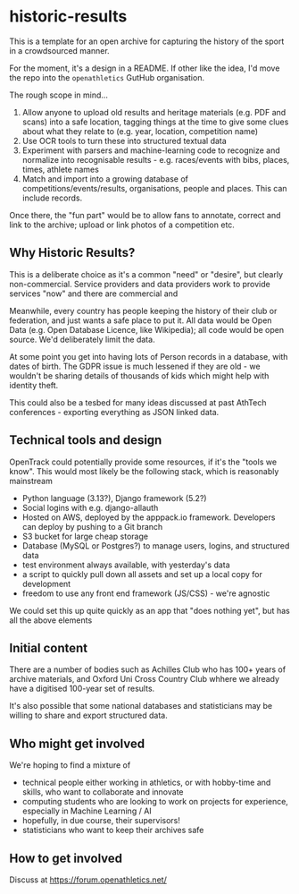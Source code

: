 # historic-results
This is a template for an open archive for capturing the history of the sport in a crowdsourced manner.

For the moment, it's a design in a README.  If other like the idea, I'd move the repo
into the `openathletics` GutHub organisation.

The rough scope in mind...
1. Allow anyone to upload old results and heritage materials (e.g. PDF and scans) into a safe location, tagging things at the time to give some clues about what they relate to (e.g. year, location, competition name)
2. Use OCR tools to turn these into structured textual data
3. Experiment with parsers and machine-learning code to recognize  and normalize into recognisable results - e.g. races/events with bibs, places, times, athlete names
4. Match and import into a growing database of competitions/events/results, organisations, people and places. This can include records.

Once there, the "fun part" would be to allow fans to annotate, correct and link to the archive; upload or link photos of a competition etc.

## Why Historic Results?
This is a deliberate choice as it's a common "need" or "desire",  but clearly non-commercial. Service providers and data providers work to provide services "now" and there are commercial and 

Meanwhile, every country has people keeping the history of their club or federation, and just wants a safe place to put it.
All data would be Open Data (e.g. Open Database Licence, like Wikipedia); all code would be open source.
We'd deliberately limit the data.

At some point you get into having lots of Person records in a database, with dates of birth.  The GDPR issue is much lessened if they are old - we wouldn't be sharing details of thousands of kids which might help with identity theft.

This could also be a tesbed for many ideas discussed at past AthTech conferences - exporting everything as JSON linked data.


## Technical tools and design
OpenTrack could potentially provide some resources, if it's the "tools we know".  This would most likely be the following stack, which is reasonably mainstream

- Python language (3.13?), Django framework (5.2?)
- Social logins with e.g. django-allauth
- Hosted on AWS, deployed by the apppack.io framework.  Developers can deploy by pushing to a Git branch
- S3 bucket for large cheap storage
- Database (MySQL or Postgres?) to manage users, logins, and structured data
- test environment always available, with yesterday's data
- a script to quickly pull down all assets and set up a local copy for development
- freedom to use any front end framework (JS/CSS) - we're agnostic

We could set this up quite quickly as an app that "does nothing yet", but has all the above elements

## Initial content
There are a number of bodies such as Achilles Club who has 100+ years of archive materials, and Oxford Uni Cross Country Club whhere we already have a digitised 100-year set of results.

It's also possible that some national databases and statisticians may be willing to share and export structured data.

## Who might get involved
We're hoping to find a mixture of 
- technical people either working in athletics, or with hobby-time and skills, who want to collaborate and innovate
- computing students who are looking to work on projects for experience, especially in Machine Learning / AI
- hopefully, in due course, their supervisors!
- statisticians who want to keep their archives safe
  
## How to get involved
Discuss at https://forum.openathletics.net/

